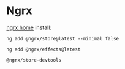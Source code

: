 # Ngrx
[ngrx home](https://ngrx.io/guide/store)
install:
```
ng add @ngrx/store@latest --minimal false

ng add @ngrx/effects@latest

@ngrx/store-devtools
```
